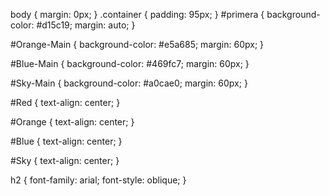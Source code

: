 body {
    margin: 0px;
}
.container {
    padding: 95px;
}
#primera {
    background-color: #d15c19;
    margin: auto;
}

#Orange-Main {
    background-color: #e5a685;
    margin: 60px;
}

#Blue-Main {
    background-color: #469fc7;
    margin: 60px;
}

#Sky-Main {
    background-color: #a0cae0;
    margin: 60px;
}

#Red {
    text-align: center;
}

#Orange {
    text-align: center;
}

#Blue {
    text-align: center;
}

#Sky {
    text-align: center;
}

h2 {
    font-family: arial;
    font-style: oblique;
}